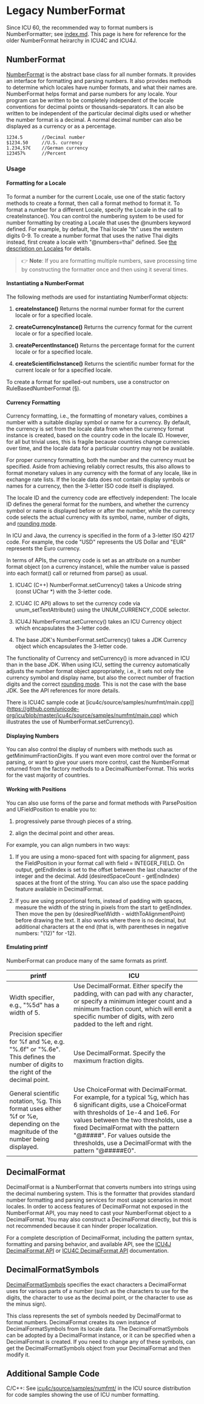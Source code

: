<!--
© 2020 and later: Unicode, Inc. and others.
License & terms of use: http://www.unicode.org/copyright.html
-->

# Legacy NumberFormat

Since ICU 60, the recommended way to format numbers is NumberFormatter; see [index.md](index.md).  This page is here for reference for the older NumberFormat heirarchy in ICU4C and ICU4J.

## NumberFormat

[NumberFormat](http://icu-project.org/apiref/icu4c/classNumberFormat.html) is
the abstract base class for all number formats. It provides an interface for
formatting and parsing numbers. It also provides methods to determine which
locales have number formats, and what their names are. NumberFormat helps format
and parse numbers for any locale. Your program can be written to be completely
independent of the locale conventions for decimal points or
thousands-separators. It can also be written to be independent of the particular
decimal digits used or whether the number format is a decimal. A normal decimal
number can also be displayed as a currency or as a percentage.

```
1234.5       //Decimal number
$1234.50     //U.S. currency
1.234,57€    //German currency
123457%      //Percent
```

### Usage

#### Formatting for a Locale

To format a number for the current Locale, use one of the static factory methods
to create a format, then call a format method to format it. To format a number
for a different Locale, specify the Locale in the call to createInstance(). You
can control the numbering system to be used for number formatting by creating a
Locale that uses the @numbers keyword defined. For example, by default, the Thai
locale "th" uses the western digits 0-9. To create a number format that uses the
native Thai digits instead, first create a locale with "@numbers=thai" defined.
See [the description on Locales](../../locale/index.md) for details.

> :point_right: **Note**: If you are formatting multiple numbers, save processing time by constructing the formatter once and then using it several times.

#### Instantiating a NumberFormat

The following methods are used for instantiating NumberFormat objects:

1.  **createInstance()**
    Returns the normal number format for the current locale or for a specified
    locale.

2.  **createCurrencyInstance()**
    Returns the currency format for the current locale or for a specified
    locale.

3.  **createPercentInstance()**
    Returns the percentage format for the current locale or for a specified
    locale.

4.  **createScientificInstance()**
    Returns the scientific number format for the current locale or for a
    specified locale.

To create a format for spelled-out numbers, use a constructor on
RuleBasedNumberFormat (§).

#### Currency Formatting

Currency formatting, i.e., the formatting of monetary values, combines a number
with a suitable display symbol or name for a currency. By default, the currency
is set from the locale data from when the currency format instance is created,
based on the country code in the locale ID. However, for all but trivial uses,
this is fragile because countries change currencies over time, and the locale
data for a particular country may not be available.

For proper currency formatting, both the number and the currency must be
specified. Aside from achieving reliably correct results, this also allows to
format monetary values in any currency with the format of any locale, like in
exchange rate lists. If the locale data does not contain display symbols or
names for a currency, then the 3-letter ISO code itself is displayed.

The locale ID and the currency code are effectively independent: The locale ID
defines the general format for the numbers, and whether the currency symbol or
name is displayed before or after the number, while the currency code selects
the actual currency with its symbol, name, number of digits, and [rounding
mode](rounding-modes.md).

In ICU and Java, the currency is specified in the form of a 3-letter ISO 4217
code. For example, the code "USD" represents the US Dollar and "EUR" represents
the Euro currency.

In terms of APIs, the currency code is set as an attribute on a number format
object (on a currency instance), while the number value is passed into each
format() call or returned from parse() as usual.

1.  ICU4C (C++) NumberFormat.setCurrency() takes a Unicode string (const UChar
    \*) with the 3-letter code.

2.  ICU4C (C API) allows to set the currency code via unum_setTextAttribute()
    using the UNUM_CURRENCY_CODE selector.

3.  ICU4J NumberFormat.setCurrency() takes an ICU Currency object which
    encapsulates the 3-letter code.

4.  The base JDK's NumberFormat.setCurrency() takes a JDK Currency object which
    encapsulates the 3-letter code.

The functionality of Currency and setCurrency() is more advanced in ICU than in
the base JDK. When using ICU, setting the currency automatically adjusts the
number format object appropriately, i.e., it sets not only the currency symbol
and display name, but also the correct number of fraction digits and the correct
[rounding mode](rounding-modes.md). This is not the case with the base JDK. See
the API references for more details.

There is ICU4C sample code at
[icu4c/source/samples/numfmt/main.cpp]](https://github.com/unicode-org/icu/blob/master/icu4c/source/samples/numfmt/main.cpp)
which illustrates the use of NumberFormat.setCurrency().

#### Displaying Numbers

You can also control the display of numbers with methods such as
getMinimumFractionDigits. If you want even more control over the format or
parsing, or want to give your users more control, cast the NumberFormat returned
from the factory methods to a DecimalNumberFormat. This works for the vast
majority of countries.

#### Working with Positions

You can also use forms of the parse and format methods with ParsePosition and
UFieldPosition to enable you to:

1.  progressively parse through pieces of a string.

2.  align the decimal point and other areas.

For example, you can align numbers in two ways:

1.  If you are using a mono-spaced font with spacing for alignment, pass the
    FieldPosition in your format call with field = INTEGER_FIELD. On output,
    getEndIndex is set to the offset between the last character of the integer
    and the decimal. Add (desiredSpaceCount - getEndIndex) spaces at the front
    of the string. You can also use the space padding feature available in
    DecimalFormat.

2.  If you are using proportional fonts, instead of padding with spaces, measure
    the width of the string in pixels from the start to getEndIndex. Then move
    the pen by (desiredPixelWidth - widthToAlignmentPoint) before drawing the
    text. It also works where there is no decimal, but additional characters at
    the end (that is, with parentheses in negative numbers: "(12)" for -12).

#### Emulating printf

NumberFormat can produce many of the same formats as printf.

| printf | ICU |
|--------|-----|
| Width specifier, e.g., "%5d" has a width of 5. | Use DecimalFormat. Either specify the padding, with can pad with any character, or specify a minimum integer count and a minimum fraction count, which will emit a specific number of digits, with zero padded to the left and right. |
| Precision specifier for %f and %e, e.g. "%.6f" or "%.6e". This defines the number of digits to the right of the decimal point. | Use DecimalFormat. Specify the maximum fraction digits. |
| General scientific notation, %g. This format uses either %f or %e, depending on the magnitude of the number being displayed. | Use ChoiceFormat with DecimalFormat. For example, for a typical %g, which has 6 significant digits, use a ChoiceFormat with thresholds of 1e-4 and 1e6. For values between the two thresholds, use a fixed DecimalFormat with the pattern "@#####". For values outside the thresholds, use a DecimalFormat with the pattern "@#####E0". |

## DecimalFormat

DecimalFormat is a NumberFormat that converts numbers into strings using the
decimal numbering system. This is the formatter that provides standard number
formatting and parsing services for most usage scenarios in most locales. In
order to access features of DecimalFormat not exposed in the NumberFormat API,
you may need to cast your NumberFormat object to a DecimalFormat. You may also
construct a DecimalFormat directly, but this is not recommended because it can
hinder proper localization.

For a complete description of DecimalFormat, including the pattern syntax,
formatting and parsing behavior, and available API, see the [ICU4J DecimalFormat
API](http://icu-project.org/apiref/icu4j/com/ibm/icu/text/DecimalFormat.html) or
[ICU4C DecimalFormat
API](http://icu-project.org/apiref/icu4c/classDecimalFormat.html) documentation.

## DecimalFormatSymbols

[DecimalFormatSymbols](http://icu-project.org/apiref/icu4c/classDecimalFormatSymbols.html)
specifies the exact characters a DecimalFormat uses for various parts of a
number (such as the characters to use for the digits, the character to use as
the decimal point, or the character to use as the minus sign).

This class represents the set of symbols needed by DecimalFormat to format
numbers. DecimalFormat creates its own instance of DecimalFormatSymbols from its
locale data. The DecimalFormatSymbols can be adopted by a DecimalFormat
instance, or it can be specified when a DecimalFormat is created. If you need to
change any of these symbols, can get the DecimalFormatSymbols object from your
DecimalFormat and then modify it.

## Additional Sample Code

C/C++: See
[icu4c/source/samples/numfmt/](https://github.com/unicode-org/icu/blob/master/icu4c/source/samples/numfmt/)
in the ICU source distribution for code samples showing the use of ICU number
formatting.
